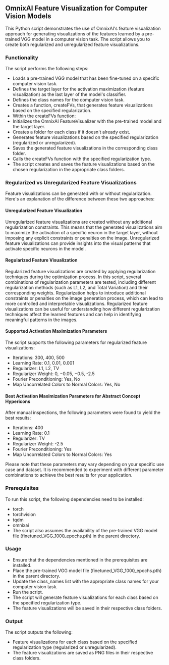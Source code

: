 ## OmnixAI Feature Visualization for Computer Vision Models
This Python script demonstrates the use of OmnixAI's feature visualization approach for generating visualizations of the features learned by a pre-trained VGG model in a computer vision task. The script allows you to create both regularized and unregularized feature visualizations.

### Functionality
The script performs the following steps:

- Loads a pre-trained VGG model that has been fine-tuned on a specific computer vision task.
- Defines the target layer for the activation maximization (feature visualization) as the last layer of the model's classifier.
- Defines the class names for the computer vision task.
- Creates a function, createFVs, that generates feature visualizations based on the specified regularization.
- Within the createFVs function:
- Initializes the OmnixAI FeatureVisualizer with the pre-trained model and the target layer.
- Creates a folder for each class if it doesn't already exist.
- Generates feature visualizations based on the specified regularization (regularized or unregularized).
- Saves the generated feature visualizations in the corresponding class folder.
- Calls the createFVs function with the specified regularization type.
- The script creates and saves the feature visualizations based on the chosen regularization in the appropriate class folders. 

### Regularized vs Unregularized Feature Visualizations

Feature visualizations can be generated with or without regularization. Here's an explanation of the difference between these two approaches:

#### Unregularized Feature Visualization
Unregularized feature visualizations are created without any additional regularization constraints. This means that the generated visualizations aim to maximize the activation of a specific neuron in the target layer, without imposing any explicit constraints or penalties on the image. Unregularized feature visualizations can provide insights into the visual patterns that activate specific neurons in the model.

#### Regularized Feature Visualization
Regularized feature visualizations are created by applying regularization techniques during the optimization process. In this script, several combinations of regularization parameters are tested, including different regularization methods (such as L1, L2, and Total Variation) and their corresponding weights. Regularization helps to introduce additional constraints or penalties on the image generation process, which can lead to more controlled and interpretable visualizations. Regularized feature visualizations can be useful for understanding how different regularization techniques affect the learned features and can help in identifying meaningful patterns in the images.

#### Supported Activation Maximization Parameters
The script supports the following parameters for regularized feature visualizations:

- Iterations: 300, 400, 500
- Learning Rate: 0.1, 0.01, 0.001
- Regularizer: L1, L2, TV
- Regularizer Weight: 0, −0.05, −0.5, -2.5
- Fourier Preconditioning: Yes, No
- Map Uncorrelated Colors to Normal Colors: Yes, No

#### Best Activation Maximization Parameters for Abstract Concept Hypericons
After manual inspections, the following parameters were found to yield the best results:

- Iterations: 400
- Learning Rate: 0.1
- Regularizer: TV
- Regularizer Weight: -2.5
- Fourier Preconditioning: Yes
- Map Uncorrelated Colors to Normal Colors: Yes

Please note that these parameters may vary depending on your specific use case and dataset. It is recommended to experiment with different parameter combinations to achieve the best results for your application.
### Prerequisites
To run this script, the following dependencies need to be installed:

- torch
- torchvision
- tqdm
- omnixai
- The script also assumes the availability of the pre-trained VGG model file (finetuned_VGG_1000_epochs.pth) in the parent directory.

### Usage
- Ensure that the dependencies mentioned in the prerequisites are installed.
- Place the pre-trained VGG model file (finetuned_VGG_1000_epochs.pth) in the parent directory.
- Update the class_names list with the appropriate class names for your computer vision task.
- Run the script.
- The script will generate feature visualizations for each class based on the specified regularization type.
- The feature visualizations will be saved in their respective class folders.

### Output
The script outputs the following:

- Feature visualizations for each class based on the specified regularization type (regularized or unregularized).
- The feature visualizations are saved as PNG files in their respective class folders.